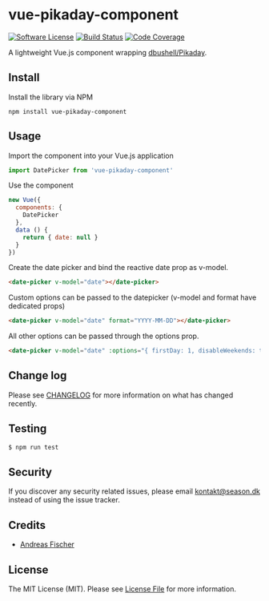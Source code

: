 # vue-pikaday-component

[![Software License][ico-license]](LICENSE.md)
[![Build Status][ico-travis]][link-travis]
[![Code Coverage][ico-codecov]][link-codecov]

A lightweight Vue.js component wrapping [dbushell/Pikaday](https://github.com/dbushell/Pikaday).

## Install
Install the library via NPM
```
npm install vue-pikaday-component
```

## Usage
Import the component into your Vue.js application
```js
import DatePicker from 'vue-pikaday-component'
```

Use the component
```js
new Vue({
  components: {
    DatePicker
  },
  data () {
    return { date: null }
  }
})
```

Create the date picker and bind the reactive date prop as v-model.
```html
<date-picker v-model="date"></date-picker>
```

Custom options can be passed to the datepicker (v-model and format have dedicated props)
```html
<date-picker v-model="date" format="YYYY-MM-DD"></date-picker>
```

All other options can be passed through the options prop.
```html
<date-picker v-model="date" :options="{ firstDay: 1, disableWeekends: true }"></date-picker>
```

## Change log

Please see [CHANGELOG](CHANGELOG.md) for more information on what has changed recently.

## Testing

``` bash
$ npm run test
```

## Security

If you discover any security related issues, please email kontakt@season.dk instead of using the issue tracker.

## Credits

- [Andreas Fischer][link-author]

## License

The MIT License (MIT). Please see [License File](LICENSE.md) for more information.

[ico-license]: https://img.shields.io/badge/license-MIT-brightgreen.svg?style=flat-square
[ico-travis]: https://img.shields.io/travis/anfischer/vue-pikaday/master.svg?style=flat-square
[ico-codecov]: https://codecov.io/gh/anfischer/vue-pikaday/branch/master/graph/badge.svg

[link-travis]: https://travis-ci.org/anfischer/vue-pikaday
[link-author]: https://github.com/anfischer
[link-codecov]: https://codecov.io/gh/anfischer/vue-pikaday